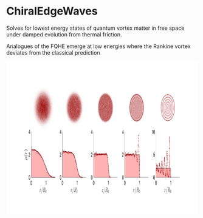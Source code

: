 # ChiralEdgeWaves

Solves for lowest energy states of quantum vortex matter in free space under damped evolution from thermal friction.

Analogues of the FQHE emerge at low energies where the Rankine vortex deviates from the classical prediction

<img align="center" src="edgewaves.png" width="1600" height="400">


